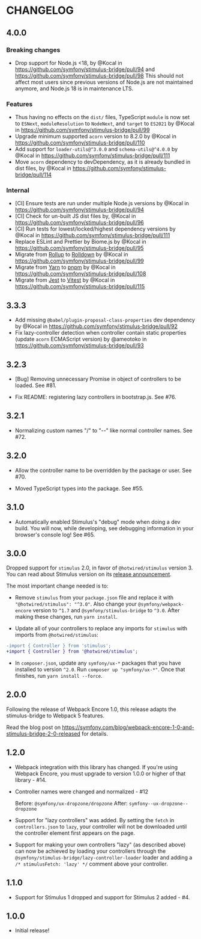 # CHANGELOG

## 4.0.0

### Breaking changes

* Drop support for Node.js <18, by @Kocal in https://github.com/symfony/stimulus-bridge/pull/94 and https://github.com/symfony/stimulus-bridge/pull/98
  This should not affect most users since previous versions of Node.js are not maintained anymore, and Node.js 18 is in maintenance LTS.

### Features

* Thus having no effects on the `dist/` files, TypeScript `module` is now set to `ESNext`, `moduleResolution` to `NodeNext`, and `target` to `ES2021` by @Kocal in https://github.com/symfony/stimulus-bridge/pull/99
* Upgrade minimum supported `acorn` version to 8.2.0 by @Kocal in https://github.com/symfony/stimulus-bridge/pull/110
* Add support for `loader-utils@^3.0.0` and `schema-utils@^4.0.0` by @Kocal in https://github.com/symfony/stimulus-bridge/pull/111
* Move `acorn` dependency to devDependency, as it is already bundled in dist files, by @Kocal in https://github.com/symfony/stimulus-bridge/pull/114

### Internal

* [CI] Ensure tests are run under multiple Node.js versions by @Kocal in https://github.com/symfony/stimulus-bridge/pull/94
* [CI] Check for un-built JS dist files by, @Kocal in https://github.com/symfony/stimulus-bridge/pull/96
* [CI] Run tests for lowest/locked/highest dependency versions by @Kocal in https://github.com/symfony/stimulus-bridge/pull/111
* Replace ESLint and Prettier by Biome.js by @Kocal in https://github.com/symfony/stimulus-bridge/pull/95
* Migrate from [Rollup](https://rollupjs.org/) to [Rolldown](https://rolldown.rs/) by @Kocal in https://github.com/symfony/stimulus-bridge/pull/99
* Migrate from [Yarn](https://yarnpkg.com/) to [pnpm](https://pnpm.io/) by @Kocal in https://github.com/symfony/stimulus-bridge/pull/108
* Migrate from [Jest](https://jestjs.io/) to [Vitest](https://vitest.dev/) by @Kocal in https://github.com/symfony/stimulus-bridge/pull/115

## 3.3.3

* Add missing `@babel/plugin-proposal-class-properties` dev dependency by @Kocal in https://github.com/symfony/stimulus-bridge/pull/92
* Fix lazy-controller detection when controller contain static properties (update `acorn` ECMAScript version) by @ameotoko in https://github.com/symfony/stimulus-bridge/pull/93

## 3.2.3

* [Bug] Removing unnecessary Promise in object of controllers to be loaded. See #81.

* Fix README: registering lazy controllers in bootstrap.js. See #76.

## 3.2.1

* Normalizing custom names "/" to "--" like normal controller names. See #72.

## 3.2.0

* Allow the controller name to be overridden by the package or user. See #70.

* Moved TypeScript types into the package. See #55.

## 3.1.0

* Automatically enabled Stimulus's "debug" mode when doing a dev build. You will
  now, while developing, see debugging information in your browser's console log!
  See #65.

## 3.0.0

Dropped support for `stimulus` 2.0, in favor of `@hotwired/stimulus` version 3.
You can read about Stimulus version on its [release announcement](https://world.hey.com/hotwired/stimulus-3-c438d432).

The most important change needed is to:

* Remove `stimulus` from your `package.json` file and replace it with `"@hotwired/stimulus": "^3.0"`.
  Also change your `@symfony/webpack-encore` version to `^1.7` and `@symfony/stimulus-bridge` to `^3.0`.
  After making these changes, run `yarn install`.

* Update all of your controllers to replace any imports for `stimulus` with
  imports from `@hotwired/stimulus`:

```diff
-import { Controller } from 'stimulus';
+import { Controller } from '@hotwired/stimulus';
```

* In `composer.json`, update any `symfony/ux-*` packages that you have installed to version `^2.0`.
  Run `composer up "symfony/ux-*"`. Once that finishes, run `yarn install --force`.

## 2.0.0

Following the release of Webpack Encore 1.0, this release adapts the stimulus-bridge to Webpack 5
features.

Read the blog post on https://symfony.com/blog/webpack-encore-1-0-and-stimulus-bridge-2-0-released
for details.

## 1.2.0

* Webpack integration with this library has changed. If you're using
  Webpack Encore, you must upgrade to version 1.0.0 or higher of that
  library - #14.

* Controller names were changed and normalized - #12

  Before: `@symfony/ux-dropzone/dropzone`
  After: `symfony--ux-dropzone--dropzone`

* Support for "lazy controllers" was added. By setting the `fetch`
  in `controllers.json` to `lazy`, your controller will not
  be downloaded until the controller element first appears on the page.

* Support for making your own controllers "lazy" (as described above)
  can now be achieved by loading your controllers through the
  `@symfony/stimulus-bridge/lazy-controller-loader` loader and
  adding a `/* stimulusFetch: 'lazy' */` comment above your controller.

## 1.1.0

* Support for Stimulus 1 dropped and support for Stimulus 2 added - #4.

## 1.0.0

* Initial release!
